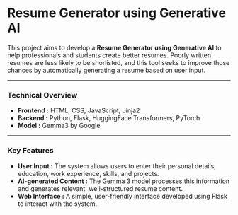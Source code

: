 # Resume Generator using Generative AI

This project aims to develop a **Resume Generator using Generative AI** to help professionals and students create better resumes. Poorly written resumes are less likely to be shorlisted, and this tool seeks to improve those chances by automatically generating a resume based on user input.

---

### Technical Overview
- **Frontend :** HTML, CSS, JavaScript, Jinja2
- **Backend :** Python, Flask, HuggingFace Transformers, PyTorch
- **Model :** Gemma3 by Google

---
### Key Features
- **User Input :** The system allows users to enter their personal details, education, work experience, skills, and projects.
- **AI-generated Content :** The Gemma 3 model processes this information and generates relevant, well-structured resume content.
- **Web Interface :** A simple, user-friendly interface developed using Flask to interact with the system.

